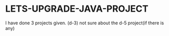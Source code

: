 # LETS-UPGRADE-JAVA-PROJECT

I have done 3 projects given. (d-3)
not sure about the d-5 project(if there is any)
